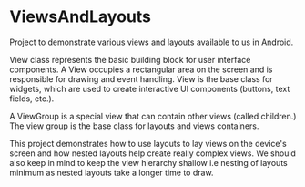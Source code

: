 # ViewsAndLayouts
Project to demonstrate various views and layouts available to us in Android.

View class represents the basic building block for user interface components. A View occupies a rectangular area on the screen and is responsible for drawing and event handling. View is the base class for widgets, which are used to create interactive UI components (buttons, text fields, etc.).

A ViewGroup is a special view that can contain other views (called children.) The view group is the base class for layouts and views containers.

This project demonstrates how to use layouts to lay views on the device's screen and how nested layouts help create really complex views.
We should also keep in mind to keep the view hierarchy  shallow i.e nesting of layouts minimum as nested layouts take a longer time to draw.


